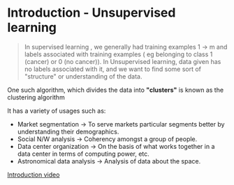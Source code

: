 # Introduction - Unsupervised learning

> In supervised learning , we generally had training examples 1 -> m and labels associated with training examples ( eg belonging to class 1 (cancer) or 0 (no cancer)). In Unsupervised learning, data given has no labels associated with it, and we want to find some sort of "structure" or understanding of the data.


One such algorithm, which divides the data into **"clusters"** is known as the clustering algorithm

It has a variety of usages such as:
* Market segmentation -> To serve markets particular segments better by understanding their demographics.
* Social N/W analysis -> Coherency amongst a group of people.
* Data center organization ->  On the basis of what works together in a data center in terms of computing power, etc.
* Astronomical data analysis -> Analysis of data about the space.

[Introduction video](https://www.coursera.org/learn/machine-learning/lecture/czmip/unsupervised-learning-introduction)
